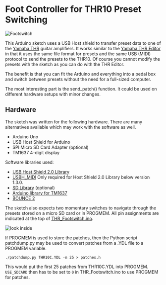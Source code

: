 # Foot Controller for THR10 Preset Switching

![Footswitch](https://raw.githubusercontent.com/MathisRosenhauer/THR_Footswitch/master/images/thr_footswitch.jpg)

This Arduino sketch uses a USB Host shield to transfer preset data to
one of the [Yamaha THR](http://www.yamaha.com/thr/) guitar amplifiers.
It works similar to the
[Yamaha THR Editor](https://www.youtube.com/watch?v=avRvgELWrFE)
in that it uses the same file format for presets and the same USB (MIDI)
protocol to send the presets to the THR10. Of course you cannot modify
the presets with the sketch as you can do with the THR Editor.

The benefit is that you can fit the Arduino and everything into a pedal
box and switch between presets without the need for a full-sized computer.

The most interesting part is the send_patch() function. It could be used
on different hardware setups with minor changes.

## Hardware

The sketch was written for the following hardware. There are many
alternatives available which may work with the software as well.

- Arduino Uno
- USB Host Shield for Arduino
- SPI Micro SD Card Adapter (optional)
- TM1637 4-digit display

Software libraries used:

- [USB Host Shield 2.0 Library](https://github.com/felis/USB_Host_Shield_2.0)
- [USBH_MIDI](https://github.com/YuuichiAkagawa/USBH_MIDI)
  Only required for Host Shield 2.0 Library below version 1.3.0.
- [SD Library](https://www.arduino.cc/en/Reference/SD) (optional)
- [Arduino library for TM1637](https://github.com/avishorp/TM1637)
- [BOUNCE 2](https://github.com/thomasfredericks/Bounce2)

The sketch also expects two momentary switches to navigate through the
presets stored on a micro SD card or in PROGMEM. All pin assignments
are indicated at the top of [THR_Footswitch.ino](THR_Footswitch.ino).

![look inside](https://raw.githubusercontent.com/MathisRosenhauer/THR_Footswitch/master/images/footswitch_inside.jpg)

If PROGMEM is used to store the patches, then the Python script patchdump.py
may be used to convert patches from a .YDL file to a PROGMEM variable.

`./patchdump.py THR10C.YDL -n 25 > patches.h`

This would put the first 25 patches from THR10C.YDL into
PROGMEM. `USE_SDCARD` then has to be set to `0` in THR_Footswitch.ino to
use PROGMEM for patches.
